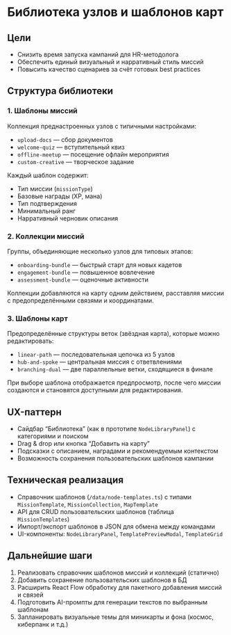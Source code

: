 # Библиотека узлов и шаблонов карт

## Цели
- Снизить время запуска кампаний для HR-методолога
- Обеспечить единый визуальный и нарративный стиль миссий
- Повысить качество сценариев за счёт готовых best practices

## Структура библиотеки

### 1. Шаблоны миссий
Коллекция преднастроенных узлов с типичными настройками:
- `upload-docs` — сбор документов
- `welcome-quiz` — вступительный квиз
- `offline-meetup` — посещение офлайн мероприятия
- `custom-creative` — творческое задание

Каждый шаблон содержит:
- Тип миссии (`missionType`)
- Базовые награды (XP, мана)
- Тип подтверждения
- Минимальный ранг
- Нарративный черновик описания

### 2. Коллекции миссий
Группы, объединяющие несколько узлов для типовых этапов:
- `onboarding-bundle` — быстрый старт для новых кадетов
- `engagement-bundle` — повышенное вовлечение
- `assessment-bundle` — оценочные активности

Коллекции добавляются на карту одним действием, расставляя миссии с предопределёнными связями и координатами.

### 3. Шаблоны карт
Предопределённые структуры веток (звёздная карта), которые можно редактировать:
- `linear-path` — последовательная цепочка из 5 узлов
- `hub-and-spoke` — центральная миссия с ответвлениями
- `branching-dual` — две параллельные ветки, сходящиеся в финале

При выборе шаблона отображается предпросмотр, после чего миссии создаются и становятся доступными для редактирования.

## UX-паттерн
- Сайдбар “Библиотека” (как в прототипе `NodeLibraryPanel`) с категориями и поиском
- Drag & drop или кнопка “Добавить на карту”
- Подсказки с описанием, наградами и рекомендуемым контекстом
- Возможность сохранения пользовательских шаблонов кампании

## Техническая реализация
- Справочник шаблонов (`/data/node-templates.ts`) с типами `MissionTemplate`, `MissionCollection`, `MapTemplate`
- API для CRUD пользовательских шаблонов (таблица `MissionTemplates`)
- Импорт/экспорт шаблонов в JSON для обмена между командами
- UI-компоненты: `NodeLibraryPanel`, `TemplatePreviewModal`, `TemplateGrid`

## Дальнейшие шаги
1. Реализовать справочник шаблонов миссий и коллекций (статично)
2. Добавить сохранение пользовательских шаблонов в БД
3. Расширить React Flow обработку для пакетного добавления миссий и связей
4. Подготовить AI-промпты для генерации текстов по выбранным шаблонам
5. Запланировать визуальные темы для миникарты и фона (космос, киберпанк и т.д.)


